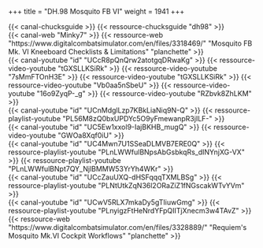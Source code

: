 +++
title = "DH.98 Mosquito FB VI"
weight = 1941
+++

<div class="contenu"> <!-- Chuck's guide //-->
{{< canal-chucksguide >}}
{{< ressource-chucksguide "dh98" >}}
</div>

<div class="contenu de_qualite"> <!-- Minky7 //-->
{{< canal-web "Minky7" >}}
{{< ressource-web "https://www.digitalcombatsimulator.com/en/files/3318469/" "Mosquito FB Mk. VI Kneeboard Checklists & Limitations" "planchette" >}}
</div>

<div class="contenu"> <!-- Reflected Simulations//-->
{{< canal-youtube "id" "UCcR8pQnQrw2atotgqDRwaKg" >}}
{{< ressource-video-youtube "tGXSLLKSiRk" >}}
{{< ressource-video-youtube "7sMmFTOnH3E" >}}
{{< ressource-video-youtube "tGXSLLKSiRk" >}}
{{< ressource-video-youtube "Vb0aa5nSbeU" >}}
{{< ressource-video-youtube "16o9ZyqP-_g" >}}
{{< ressource-video-youtube "RZbvk8ZhLKM" >}}
</div>

<div class="contenu"> <!-- Suntsag ancient gamer //-->
{{< canal-youtube "id" "UCnMdglLzp7KBkLiaNiq9N-Q" >}}
{{< ressource-playlist-youtube "PL56M8zQ0bxUPDYc5O9yFmewanpR3jILF-" >}}
</div>

<div class="contenu"> <!-- Max100 //-->
{{< canal-youtube "id" "UC5Ew1xxol9-IajBKHB_mugQ" >}}
{{< ressource-video-youtube "GWOa8Xqf0iU" >}} <!-- aussi dans aviation.md //-->
</div>

<div class="contenu de_qualite"> <!-- Tactical Pascale //-->
{{< canal-youtube "id" "UC4Mwn7U1SSeaDLMVB7ERE0Q" >}}
{{< ressource-playlist-youtube "PLnLWWfulBNpsAbGsbkqRs_dINYnjXG-VX" >}}
{{< ressource-playlist-youtube "PLnLWWfulBNpt7QY_NjlBMMW53YrYh4WKr" >}}
</div>

<div class="contenu"> <!-- CasmoTV//-->
{{< canal-youtube "id" "UCcZauUXQ-dHSFqqqTXMLBSg" >}}
{{< ressource-playlist-youtube "PLNtUtkZqN36l2ORaZiZ1fNGscakWTvYVm" >}}
</div>

<div class="contenu"> <!-- Requiem / The Air Combat Tutorial Library //-->
{{< canal-youtube "id" "UCwV5RLX7mkaDy5gTIiuwGmg" >}}
{{< ressource-playlist-youtube "PLnyigzFtHeNrdYFpQIITjXnecm3w4TAvZ" >}}
{{< ressource-web "https://www.digitalcombatsimulator.com/en/files/3328889/" "Requiem's Mosquito Mk.VI Cockpit Workflows" "planchette" >}}
</div>

